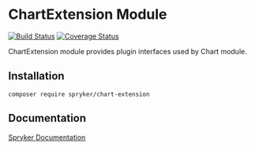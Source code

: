 # ChartExtension Module
[![Build Status](https://travis-ci.org/spryker/chart-extension.svg)](https://travis-ci.org/spryker/chart-extension)
[![Coverage Status](https://coveralls.io/repos/github/spryker/chart-extension/badge.svg)](https://coveralls.io/github/spryker/chart-extension)

ChartExtension module provides plugin interfaces used by Chart module.

## Installation

```
composer require spryker/chart-extension
```

## Documentation

[Spryker Documentation](https://academy.spryker.com/developing_with_spryker/module_guide/modules.html)

